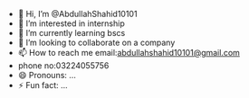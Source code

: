 - 👋 Hi, I’m @AbdullahShahid10101
- 👀 I’m interested in internship
- 🌱 I’m currently learning bscs
- 💞️ I’m looking to collaborate on a company
- 📫 How to reach me email:abdullahshahid10101@gmail.com
- phone no:03224055756
- 😄 Pronouns: ...
- ⚡ Fun fact: ...

<!---
AbdullahShahid10101/AbdullahShahid10101 is a ✨ special ✨ repository because its `README.md` (this file) appears on your GitHub profile.
You can click the Preview link to take a look at your changes.
--->
